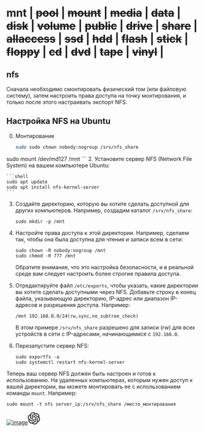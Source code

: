 # mnt | ~~pool~~ | ~~mount~~ | ~~media~~ | ~~data~~ | ~~disk~~ | ~~volume~~ | ~~public~~ | ~~drive~~ | ~~share~~ | ~~allaccess~~ | ~~ssd~~ | ~~hdd~~ | ~~flash~~ | ~~stick~~ | ~~floppy~~ | ~~cd~~ | ~~dvd~~ | ~~tape~~ | ~~vinyl~~ |
## nfs

Сначала необходимо смонтировать физический том (или файловую систему), затем настроить права доступа на точку монтирования, и только после этого настраивать экспорт NFS.
## Настройка NFS на Ubuntu

0. Монтирование
    ```sh
    sudo sudo chown nobody:nogroup /srv/nfs_share
sudo mount /dev/md127 /mnt
    ```
2. Установите сервер NFS (Network File System) на вашем компьютере Ubuntu:

    ```shell
    sudo apt update
    sudo apt install nfs-kernel-server
    ```

3. Создайте директорию, которую вы хотите сделать доступной для других компьютеров. Например, создадим каталог `/srv/nfs_share`:

    ```shell
    sudo mkdir -p /mnt
    ```

4. Настройте права доступа к этой директории. Например, сделаем так, чтобы она была доступна для чтения и записи всем в сети:

    ```shell
    sudo chown -R nobody:nogroup /mnt
    sudo chmod -R 777 /mnt
    ```

   Обратите внимание, что это настройка безопасности, и в реальной среде вам следует настроить более строгие правила доступа.

5. Отредактируйте файл `/etc/exports`, чтобы указать, какие директории вы хотите сделать доступными через NFS. Добавьте строку в конец файла, указывающую директорию, IP-адрес или диапазон IP-адресов и разрешения доступа. Например:

    ```shell
    /mnt 192.168.0.0/24(rw,sync,no_subtree_check)
    ```

   В этом примере `/srv/nfs_share` разрешено для записи (rw) для всех устройств в сети с IP-адресами, начинающимися с `192.168.0`.

6. Перезапустите сервер NFS:

    ```shell
    sudo exportfs -a
    sudo systemctl restart nfs-kernel-server
    ```

Теперь ваш сервер NFS должен быть настроен и готов к использованию. На удаленных компьютерах, которым нужен доступ к вашей директории, вы можете монтировать ее с использованием команды `mount`. Например:

```shell
sudo mount -t nfs server_ip:/srv/nfs_share /место_монтирования
```

[![image](https://github.com/43321999/RuntimeSetup/assets/16022391/0dba89e4-d45f-479f-96a1-c993c82b7869)<svg xmlns="http://www.w3.org/2000/svg" fill="none" aria-hidden="true" class="a-icon--logo-text flex h-32" style="width:118;height:32" viewBox="0 0 1180 320"><path fill="currentColor" d="M297.06 130.97a79.712 79.712 0 0 0-6.85-65.48c-17.46-30.4-52.56-46.04-86.84-38.68A79.747 79.747 0 0 0 143.24 0C108.2-.08 77.11 22.48 66.33 55.82a79.754 79.754 0 0 0-53.31 38.67c-17.59 30.32-13.58 68.54 9.92 94.54a79.712 79.712 0 0 0 6.85 65.48c17.46 30.4 52.56 46.04 86.84 38.68a79.687 79.687 0 0 0 60.13 26.8c35.06.09 66.16-22.49 76.94-55.86a79.754 79.754 0 0 0 53.31-38.67c17.57-30.32 13.55-68.51-9.94-94.51zM176.78 299.08a59.77 59.77 0 0 1-38.39-13.88c.49-.26 1.34-.73 1.89-1.07l63.72-36.8a10.36 10.36 0 0 0 5.24-9.07v-89.83l26.93 15.55c.29.14.48.42.52.74v74.39c-.04 33.08-26.83 59.9-59.91 59.97zM47.94 244.05a59.71 59.71 0 0 1-7.15-40.18c.47.28 1.3.79 1.89 1.13l63.72 36.8c3.23 1.89 7.23 1.89 10.47 0l77.79-44.92v31.1c.02.32-.13.63-.38.83L129.87 266c-28.69 16.52-65.33 6.7-81.92-21.95zM31.17 104.96c7-12.16 18.05-21.46 31.21-26.29 0 .55-.03 1.52-.03 2.2v73.61c-.02 3.74 1.98 7.21 5.23 9.06l77.79 44.91L118.44 224c-.27.18-.61.21-.91.08l-64.42-37.22c-28.63-16.58-38.45-53.21-21.95-81.89zm221.26 51.49-77.79-44.92 26.93-15.54c.27-.18.61-.21.91-.08l64.42 37.19c28.68 16.57 38.51 53.26 21.94 81.94a59.94 59.94 0 0 1-31.2 26.28v-75.81c.03-3.74-1.96-7.2-5.2-9.06zm26.8-40.34c-.47-.29-1.3-.79-1.89-1.13l-63.72-36.8a10.375 10.375 0 0 0-10.47 0l-77.79 44.92V92c-.02-.32.13-.63.38-.83l64.41-37.16c28.69-16.55 65.37-6.7 81.91 22a59.95 59.95 0 0 1 7.15 40.1zm-168.51 55.43-26.94-15.55a.943.943 0 0 1-.52-.74V80.86c.02-33.12 26.89-59.96 60.01-59.94 14.01 0 27.57 4.92 38.34 13.88-.49.26-1.33.73-1.89 1.07L116 72.67a10.344 10.344 0 0 0-5.24 9.06l-.04 89.79zM125.35 140 160 119.99l34.65 20V180L160 200l-34.65-20z"/></svg>](https://chat.openai.com/share/0126fbd2-3547-45f4-beaf-e18656f27d4d)
